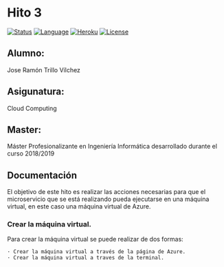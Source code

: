 # Hito 3

[![Status](https://img.shields.io/badge/Status-Documenting-green.svg)](https://github.com/jrtrillo/proyecto_cc/blob/master/doc/README.md)
[![Language](https://img.shields.io/badge/Language-Node-blue.svg)](https://nodejs.org/en/)
[![Heroku](https://img.shields.io/badge/Despliegue-Heroku-orange.svg)](https://dashboard.heroku.com)
[![License](https://img.shields.io/badge/License-GPL-red.svg)](https://github.com/jrtrillo/proyecto_cc/blob/master/LICENSE)

## Alumno:
Jose Ramón Trillo Vílchez

## Asigunatura: 
Cloud Computing

## Master: 
Máster Profesionalizante en Ingeniería Informática desarrollado durante el curso 2018/2019

## Documentación

El objetivo de este hito es realizar las acciones necesarias para que el microservicio que se está realizando pueda ejecutarse en una máquina virtual, en este caso una máquina virtual de Azure.

### Crear la máquina virtual.

Para crear la máquina virtual se puede realizar de dos formas:

	· Crear la máquina virtual a través de la página de Azure.
	· Crear la máquina virtual a traves de la terminal.

